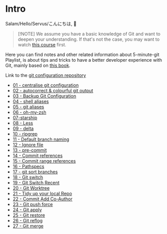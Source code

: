 # Intro

Salam/Hello/Servus/こんにちは, :wave:

>  [!NOTE] 
> We assume you have a basic knowledge of Git and want to deepen your understanding. If that's not the case, you may want to watch [this course](https://faradars.org/courses/fvgit9609-git-github-gitlab) first.

Here you can find notes and other related information about 5-minute-git Playlist, is about tips and tricks to have a better developer experience with Git, mainly based on [this book](https://adamj.eu/books/#boost-your-git-dx).

Link to the [git configuration repository](https://github.com/GreatBahram/dotfiles2)

- [01 - centralise git configuration](./notes/01-centralise-git-configuration.md)
- [02 - autocorrect & colourful git output](./notes/02-autofix-colourful-output.md)
- [03 - Backup Git Configuration](./notes/03-backup-configuration.md)
- [04 - shell aliases](./notes/04-shell-aliases.md)
- [05 - git aliases](./notes/05-git-aliases.md)
- [06 - oh-my-zsh](./notes/06-oh-my-zsh.md)
- [07-starship](./notes/07-starship.md)
- [08 - Less](./notes/08-less.md)
- [09 - delta](./notes/09-delta.md)
- [10 - ripgrep](./notes/10-ripgrep.md)
- [11 - Default branch naming](./notes/11-default-branch-naming.md)
- [12 - Ignore file](./notes/12-ignore-file.md)
- [13 - pre-commit](./notes/13-pre-commit.md)
- [14 - Commit references](./notes/14-commit-references.md)
- [15 - Commit range references](./notes/15-commit-range-references.md)
- [16 - Pathspecs](./notes/16-pathspecs.md)
- [17 - git sort branches](./notes/17-branch-sort.md)
- [18 - Git switch](./notes/18-git-switch.md)
- [19 - Git Switch Recent](./notes/19-switch-recent.md)
- [20 - Git Worktree](./notes/20-worktree.md)
- [21 - Tidy up your local Repo](./notes/21-tidy-up-your-local-repo.md)
- [22 - Commit Add Co-Author](./notes/22-commit-add-coauthor.md)
- [23 - Git push force](./notes/23-git-push-force.md)
- [24 - Git apply](./notes/24-git-apply.md)
- [25 - Git restore](./notes/25-git-restore.md)
- [26 - Git reflog](./notes/25-git-reflog.md)
- [27 - Git merge](./notes/27-git-merge.md)
